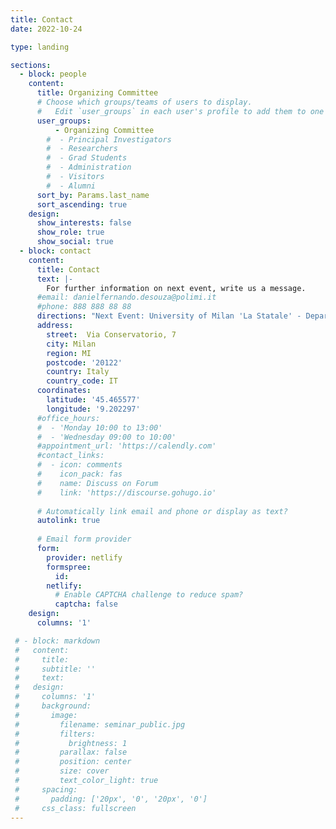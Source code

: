 ```yaml
---
title: Contact
date: 2022-10-24

type: landing

sections:
  - block: people
    content:
      title: Organizing Committee
      # Choose which groups/teams of users to display.
      #   Edit `user_groups` in each user's profile to add them to one or more of these groups.
      user_groups:
          - Organizing Committee
        #  - Principal Investigators
        #  - Researchers
        #  - Grad Students
        #  - Administration
        #  - Visitors
        #  - Alumni
      sort_by: Params.last_name
      sort_ascending: true
    design:
      show_interests: false
      show_role: true
      show_social: true
  - block: contact
    content:
      title: Contact
      text: |-
        For further information on next event, write us a message.
      #email: danielfernando.desouza@polimi.it
      #phone: 888 888 88 88
      directions: "Next Event: University of Milan 'La Statale' - Department of Economics, Management, and Quantitative Methods"
      address:
        street:  Via Conservatorio, 7
        city: Milan
        region: MI
        postcode: '20122'
        country: Italy
        country_code: IT
      coordinates:
        latitude: '45.465577'
        longitude: '9.202297'
      #office_hours:
      #  - 'Monday 10:00 to 13:00'
      #  - 'Wednesday 09:00 to 10:00'
      #appointment_url: 'https://calendly.com'
      #contact_links:
      #  - icon: comments
      #    icon_pack: fas
      #    name: Discuss on Forum
      #    link: 'https://discourse.gohugo.io'
    
      # Automatically link email and phone or display as text?
      autolink: true
    
      # Email form provider
      form:
        provider: netlify
        formspree:
          id:
        netlify:
          # Enable CAPTCHA challenge to reduce spam?
          captcha: false
    design:
      columns: '1'

 # - block: markdown
 #   content:
 #     title:
 #     subtitle: ''
 #     text:
 #   design:
 #     columns: '1'
 #     background:
 #       image: 
 #         filename: seminar_public.jpg
 #         filters:
 #           brightness: 1
 #         parallax: false
 #         position: center
 #         size: cover
 #         text_color_light: true
 #     spacing:
 #       padding: ['20px', '0', '20px', '0']
 #     css_class: fullscreen
---
```

